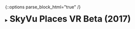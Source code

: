 {::options parse_block_html="true" /}
<details>
  <summary><h1 style="display:inline">SkyVu Places VR Beta (2017)</h1></summary>

![](assets/images/portfolio/places.png)

The project: [SkyVu Places Beta](http://www.skyvu.net/places){:target="_blank"} was a beta for a social VR world builder from [SkyVu Entertainment](http://www.skyvu.net){:target="_blank"}.
{: .text-justify}

Role: Game Developer  
Duration: 2 months (May-June 2016)  
Team size: 5  
Platform: Google Draydream and GearVR  
Engine/Language: Unity/C#  

In this project, I developed early prototypes in GearVR, on initial stages of development. This was a great learning experience both for me and the development team, given that it was our first time developing a VR experience. We had to build the prototype from the ground up, given that at the time Unity3D didn't have a rich VR community and marketplace.
{: .text-justify}
</details>